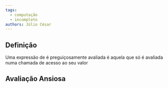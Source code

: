 ```yaml
---
tags:
  - computação
  - incompleto
authors: Júlio César
---
```

## Definição

Uma expressão de é preguiçosamente avaliada é aquela que só é avaliada numa chamada de acesso ao seu valor
## Avaliação Ansiosa